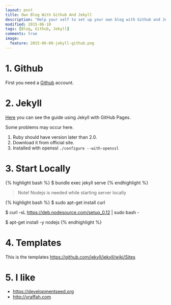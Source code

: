 ```yaml
---
layout: post
title: Own Blog With Github And Jekyll
description: "Help your self to set up your own blog with Github and Jekyll."
modified: 2015-06-10
tags: [Blog, Github, Jekyll]
comments: true
image:
  feature: 2015-06-08-jekyll-github.png
---
```


# 1. Github

First you need a 
<a href="https://github.com/" target="_blank">Github</a> account.


# 2. Jekyll

<a href="https://help.github.com/articles/using-jekyll-with-pages/" target="_blank">Here</a> you can see the guide using Jekyll with GitHub Pages.

Some problems may occur here.

1. Ruby should have version later than 2.0.
2. Download it from official site.
3. Installed with openssl ``./configure --with-openssl``


# 3. Start Locally

{% highlight bash %}
$ bundle exec jekyll serve
{% endhighlight %}

> Note! Nodejs is needed while starting server locally

{% highlight bash %}
$ sudo apt-get install curl

$ curl -sL https://deb.nodesource.com/setup_0.12 | sudo bash -

$ apt-get install -y nodejs
{% endhighlight %}

# 4. Templates

This is the templates <a href="https://github.com/jekyll/jekyll/wiki/Sites" target="_blank">https://github.com/jekyll/jekyll/wiki/Sites</a>

# 5. I like

* <a href="https://developmentseed.org/" target="_blank">https://developmentseed.org</a>
* <a href="http://yraffah.com/" target="_blank">http://yraffah.com</a>

